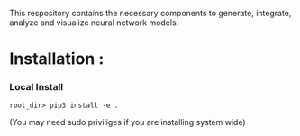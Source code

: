This respository contains the necessary components to generate, integrate,
analyze and visualize neural network models.

# Installation :

### Local Install

`root_dir> pip3 install -e .`

(You may need sudo priviliges if you are installing system wide)